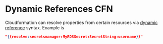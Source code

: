 # Dynamic References CFN

Cloudformation can resolve properties from certain resources via [dynamic reference](https://docs.aws.amazon.com/AWSCloudFormation/latest/UserGuide/dynamic-references.html) syntax.  Example is

```json
"{{resolve:secretsmanager:MyRDSSecret:SecretString:username}}"
```
